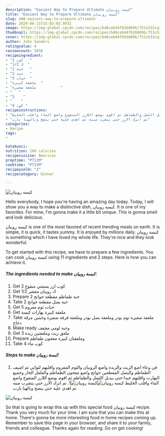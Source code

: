 ```yaml
---
description: "Easiest Way to Prepare Ultimate كبسة روبيان"
title: "Easiest Way to Prepare Ultimate كبسة روبيان"
slug: 408-easiest-way-to-prepare-ultimate
date: 2020-08-15T15:03:03.093Z
image: https://img-global.cpcdn.com/recipes/bd6ceb44f026809b/751x532cq70/الصورة-الرئيسية-لوصفةكبسة-روبيان.jpg
thumbnail: https://img-global.cpcdn.com/recipes/bd6ceb44f026809b/751x532cq70/الصورة-الرئيسية-لوصفةكبسة-روبيان.jpg
cover: https://img-global.cpcdn.com/recipes/bd6ceb44f026809b/751x532cq70/الصورة-الرئيسية-لوصفةكبسة-روبيان.jpg
author: John Sanders
ratingvalue: 4
reviewcount: 5038
recipeingredient:
- "2 كوب   "
- "1/2 ك  "
- "2 حبة   "
- "2 حبة   "
- "5 حبات  "
- "ملعقة كبيرة  "
- "ملعقة صغيرة           "
- "   "
- "3    "
- "    "
- "4 كوب "
recipeinstructions:
- "في وعاء اضع الزيت والزبدة واضع الروبيان والثوم المفروم واقلبهم لثواني ثم اضيف الطماطم والبصل المقطعين جوانح واضع معجون الطماطم والفلفل الخار وجميع البهارت واقلبهم جيدا حتي ييدبل اللصل والطماطم ثم اقوم بوضع اللارز المتقوع واضع الماء واقلب الخليط"
- "ثم انرك الارز حتي يتشرب ميته ثم اهدي علية حتي ينضج وبالهنا يارب"
categories:
- Recipe
tags:
- 

katakunci:  
nutrition: 269 calories
recipecuisine: American
preptime: "PT11M"
cooktime: "PT31M"
recipeyield: "2"
recipecategory: Dinner

---
```



![كبسة روبيان](https://img-global.cpcdn.com/recipes/bd6ceb44f026809b/751x532cq70/الصورة-الرئيسية-لوصفةكبسة-روبيان.jpg)

Hello everybody, I hope you're having an amazing day today. Today, I will show you a way to make a distinctive dish, كبسة روبيان. It is one of my favorites. For mine, I'm gonna make it a little bit unique. This is gonna smell and look delicious.

كبسة روبيان is one of the most favored of recent trending meals on earth. It is simple, it is quick, it tastes yummy. It is enjoyed by millions daily. كبسة روبيان is something which I have loved my whole life. They're nice and they look wonderful.




To get started with this recipe, we have to prepare a few ingredients. You can cook كبسة روبيان using 11 ingredients and 2 steps. Here is how you can achieve it.

<!--inarticleads1-->

##### The ingredients needed to make كبسة روبيان:

1. Get 2 كوب ارز بسمتي منقوع
1. Get 1/2 ك روبيان مقشر
1. Prepare 2 حبة طماطم مقطعة جوانح
1. Take 2 حبة بصل مقطعة جوانح
1. Get 5 حبات ثوم مفروم
1. Get ملعقة كبيرة بهارات كبسة
1. Take ملعقة صغيرة توم بودر وملعقة بصل بودر وملعقة قرفة صغيرة وحبتين مرقة دجاج
1. Make ready  وحبة لومي مجفف
1. Get 3 ملعق زيت وملعقتين زبدة
1. Prepare  وملعقتان كبيرة معجون طماطم
1. Take 4 كوب ماء




<!--inarticleads2-->

##### Steps to make كبسة روبيان:

1. في وعاء اضع الزيت والزبدة واضع الروبيان والثوم المفروم واقلبهم لثواني ثم اضيف الطماطم والبصل المقطعين جوانح واضع معجون الطماطم والفلفل الخار وجميع البهارت واقلبهم جيدا حتي ييدبل اللصل والطماطم ثم اقوم بوضع اللارز المتقوع واضع الماء واقلب الخليط
<img src="//assets-global.cpcdn.com/assets/icons/button_play-2c75c40dde080a61004c1f40b05d8f140eaff45d7e9e6481dc71c63d2e7c4909.png" alt="كبسة روبيان"><img src="//assets-global.cpcdn.com/assets/icons/button_play-2c75c40dde080a61004c1f40b05d8f140eaff45d7e9e6481dc71c63d2e7c4909.png" alt="كبسة روبيان">1. ثم انرك الارز حتي يتشرب ميته ثم اهدي علية حتي ينضج وبالهنا يارب
<img src="//assets-global.cpcdn.com/assets/icons/button_play-2c75c40dde080a61004c1f40b05d8f140eaff45d7e9e6481dc71c63d2e7c4909.png" alt="كبسة روبيان">



So that is going to wrap this up with this special food كبسة روبيان recipe. Thank you very much for your time. I am sure that you can make this at home. There's gonna be more interesting food in home recipes coming up. Remember to save this page in your browser, and share it to your family, friends and colleague. Thanks again for reading. Go on get cooking!
